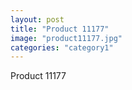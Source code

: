 ```yaml
---
layout: post
title: "Product 11177"
image: "product11177.jpg"
categories: "category1"
---
```

Product 11177
